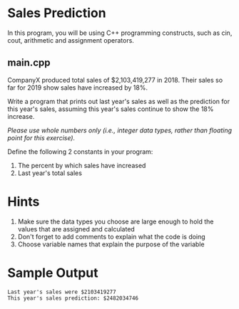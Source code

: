 # Sales Prediction
In this program, you will be using C++ programming constructs, such as cin, cout, arithmetic and assignment operators.

## main.cpp
CompanyX produced total sales of $2,103,419,277 in 2018. Their sales so far for 2019 show sales have increased by 18%.

Write a program that prints out last year's sales as well as the prediction for this year's sales, assuming this year's sales continue to show the 18% increase.

*Please use whole numbers only (i.e., integer data types, rather than floating point for this exercise).*

Define the following 2 constants in your program:
1. The percent by which sales have increased
2. Last year's total sales

# Hints
1. Make sure the data types you choose are large enough to hold the values that are assigned and calculated
1. Don't forget to add comments to explain what the code is doing
1. Choose variable names that explain the purpose of the variable

# Sample Output
```
Last year's sales were $2103419277
This year's sales prediction: $2482034746
```
